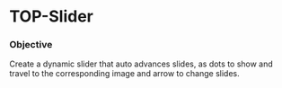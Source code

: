# TOP-Slider

### Objective

Create a dynamic slider that auto advances slides, as dots to show and travel to the corresponding image
and arrow to change slides.

